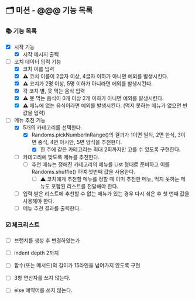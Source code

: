 ## 🗂 미션 - @@@ 기능 목록

###  📚 기능 목록

- [X] 시작 기능
  + [X] 시작 메시지 출력 
- [ ] 코치 데이터 입력 기능
  + [X] 코치 이름 입력
   * [X] ⚠️ 코치 이름이 2글자 이상, 4글자 이하가 아니면 예외를 발생시킨다.
   * [X] ⚠️ 코치가 2명 이상, 5명 이하가 아니라면 에외를 발생시킨다.
  + [X] 각 코치 별, 못 먹는 음식 입력
   * [X] ⚠️ 못 먹는 음식이 0개 이상 2개 이하가 아니면 예외를 발생시킨다.
   * [X] ⚠️ 메뉴에 없는 음식이라면 예외를 발생시킨다. (먹지 못하는 메뉴가 없으면 빈 값을 입력)
- [ ] 메뉴 추천 기능
  + [X] 5개의 카테고리를 선택한다.
    + [X] Randoms.pickNumberInRange()의 결과가 1이면 일식, 2면 한식, 3이면 중식, 4면 아시안, 5면 양식을 추천한다.
      * [X] 한 주에 같은 카테고리는 최대 2회까지만 고를 수 있도록 구현한다.
  + [ ] 카테고리에 맞도록 메뉴를 추천한다.
    + [ ] 추천 메뉴는 정해진 카테고리의 메뉴를 List<String> 형태로 준비하고 이를 Randoms.shuffle() 하여 첫번째 값을 사용한다.
      * [ ] ⚠️ 코치에게 추천할 메뉴를 정할 때 이미 추천한 메뉴, 먹지 못하는 메뉴도 포함된 리스트를 전달해야 한다.
  + [ ] 입력 받은 리스트에 추천할 수 없는 메뉴가 있는 경우 다시 섞은 후 첫 번째 값을 사용해야 한다.
  + [ ] 메뉴 추천 결과를 출력한다.

<!--
기능 목록
- [ ] : 기능명
  + [ ] : 구현할 기능
	* [ ] : 세부 기능
	* [ ] ⚠️ : 예외 처리 기능
-->


###  ☑️ 체크리스트

- [ ] 브랜치를 생성 후 변경하였는가
- [ ] indent depth 2까지
- [ ] 함수(또는 메서드)의 길이가 15라인을 넘어가지 않도록 구현
- [ ] 3항 연산자를 쓰지 않는다.
- [ ] else 예약어를 쓰지 않는다.




